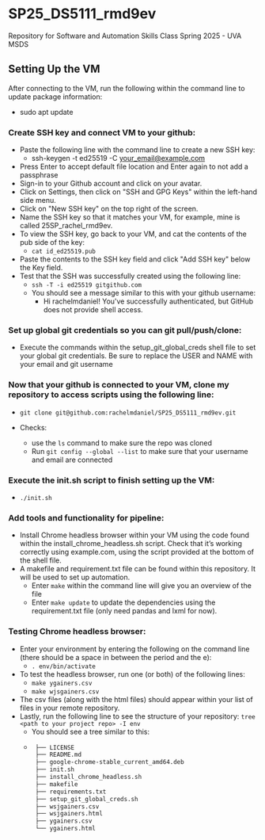 # SP25_DS5111_rmd9ev
Repository for Software and Automation Skills Class Spring 2025 - UVA MSDS

## Setting Up the VM

After connecting to the VM, run the following within the command line to update package information:
* sudo apt update

### Create SSH key and connect VM to your github:
* Paste the following line with the command line to create a new SSH key: 
    - ssh-keygen -t ed25519 -C your_email@example.com
* Press Enter to accept default file location and Enter again to not add a passphrase
* Sign-in to your Github account and click on your avatar.
* Click on Settings, then click on "SSH and GPG Keys" within the left-hand side menu.
* Click on "New SSH key" on the top right of the screen.
* Name the SSH key so that it matches your VM, for example, mine is called 25SP_rachel_rmd9ev.
* To view the SSH key, go back to your VM, and cat the contents of the pub side of the key:
    - `cat id_ed25519.pub`
* Paste the contents to the SSH key field and click "Add SSH key" below the Key field.
* Test that the SSH was successfully created using the following line:
    - `ssh -T -i ed25519 gitgithub.com`
    - You should see a message similar to this with your github username:
        - Hi rachelmdaniel! You've successfully authenticated, but GitHub does not provide shell access. 

### Set up global git credentials so you can git pull/push/clone:
* Execute the commands within the setup_git_global_creds shell file to set your global git credentials. Be sure to replace the USER and NAME with your email and git username


### Now that your github is connected to your VM, clone my repository to access scripts using the following line:
* `git clone git@github.com:rachelmdaniel/SP25_DS5111_rmd9ev.git`

* Checks:
    - use the `ls` command to make sure the repo was cloned
    - Run `git config --global --list` to make sure that your username and email are connected

### Execute the init.sh script to finish setting up the VM:
* `./init.sh`

### Add tools and functionality for pipeline:
* Install Chrome headless browser within your VM using the code found within the install_chrome_headless.sh script. Check that it’s working correctly using example.com, using the script provided at the bottom of the shell file.
* A makefile and requirement.txt file can be found within this repository. It will be used to set up automation.
	- Enter `make` within the command line will give you an overview of the file
	- Enter `make update` to update the dependencies using the requirement.txt file (only need pandas and lxml for now).

### Testing Chrome headless browser:
* Enter your environment by entering the following on the command line (there should be a space in between the period and the e):
	- `. env/bin/activate`
* To test the headless browser, run one (or both) of the following lines:
	- `make ygainers.csv` 
	- `make wjsgainers.csv` 
* The csv files (along with the html files) should appear within your list of files in your remote repository.
* Lastly, run the following line to see the structure of your repository: `tree <path to your project repo> -I env`
	- You should see a tree similar to this:
	- ```bash
	   ├── LICENSE
	   ├── README.md
	   ├── google-chrome-stable_current_amd64.deb
	   ├── init.sh
	   ├── install_chrome_headless.sh
	   ├── makefile
	   ├── requirements.txt
	   ├── setup_git_global_creds.sh
	   ├── wsjgainers.csv
	   ├── wsjgainers.html
	   ├── ygainers.csv
	   └── ygainers.html
	  ```	

 
